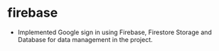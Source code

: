 # firebase

- Implemented Google sign in using Firebase, Firestore Storage and Database for data management in the project.